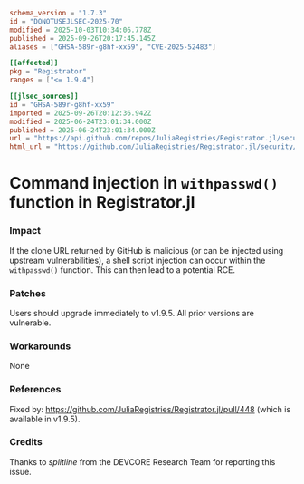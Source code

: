 ```toml
schema_version = "1.7.3"
id = "DONOTUSEJLSEC-2025-70"
modified = 2025-10-03T10:34:06.778Z
published = 2025-09-26T20:17:45.145Z
aliases = ["GHSA-589r-g8hf-xx59", "CVE-2025-52483"]

[[affected]]
pkg = "Registrator"
ranges = ["<= 1.9.4"]

[[jlsec_sources]]
id = "GHSA-589r-g8hf-xx59"
imported = 2025-09-26T20:12:36.942Z
modified = 2025-06-24T23:01:34.000Z
published = 2025-06-24T23:01:34.000Z
url = "https://api.github.com/repos/JuliaRegistries/Registrator.jl/security-advisories/GHSA-589r-g8hf-xx59"
html_url = "https://github.com/JuliaRegistries/Registrator.jl/security/advisories/GHSA-589r-g8hf-xx59"
```

# Command injection in `withpasswd()` function in Registrator.jl

### Impact

If the clone URL returned by GitHub is malicious (or can be injected using upstream vulnerabilities), a shell script injection can occur within the `withpasswd()` function.  This can then lead to a potential RCE.

### Patches

Users should upgrade immediately to v1.9.5. All prior versions are vulnerable.

### Workarounds

None

### References

Fixed by: https://github.com/JuliaRegistries/Registrator.jl/pull/448 (which is available in v1.9.5).

### Credits

Thanks to *splitline* from the DEVCORE Research Team for reporting this issue.

